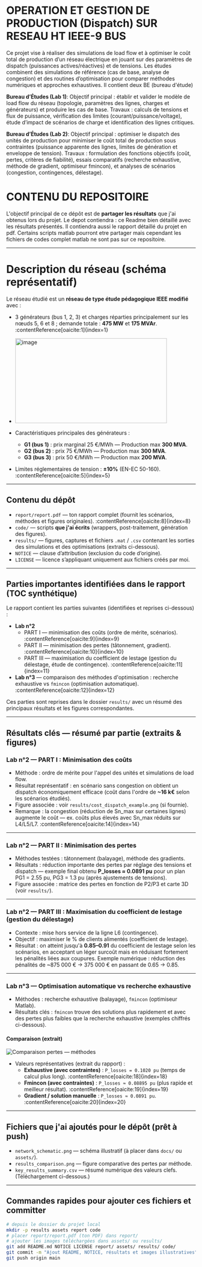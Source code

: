 # OPERATION ET GESTION DE PRODUCTION (Dispatch) SUR RESEAU HT IEEE-9 BUS

Ce projet vise à réaliser des simulations de load flow et à optimiser le coût total de production d’un réseau électrique en jouant sur des paramètres de dispatch (puissances actives/réactives) et de tensions. Les études combinent des simulations de référence (cas de base, analyse de congestion) et des routines d’optimisation pour comparer méthodes numériques et approches exhaustives. Il contient deux BE (bureau d'étude) 

**Bureau d’Études (Lab 1)**:
Objectif principal : établir et valider le modèle de load flow du réseau (topologie, paramètres des lignes, charges et générateurs) et produire les cas de base. 
Travaux : calculs de tensions et flux de puissance, vérification des limites (courant/puissance/voltage), étude d’impact de scénarios de charge et identification des lignes critiques.

**Bureau d’Études (Lab 2)**:
Objectif principal : optimiser le dispatch des unités de production pour minimiser le coût total de production sous contraintes (puissance apparente des lignes, limites de génération et enveloppe de tension).
Travaux : formulation des fonctions objectifs (coût, pertes, critères de fiabilité), essais comparatifs (recherche exhaustive, méthode de gradient, optimiseur fmincon), et analyses de scénarios (congestion, contingences, délestage).


# CONTENU DU REPOSITOIRE

L'objectif principal de ce dépôt est de **partager les résultats** que j'ai obtenus lors du projet.
Le depot contiendra : ce Readme bien détaillé avec les résultats présentés. Il contiendra aussi le rapport détaillé du projet en pdf. 
Certains scripts matlab pourront etre partager mais cependant les fichiers de codes complet matlab ne sont pas sur ce repositoire.



---

# Description du réseau (schéma représentatif)
Le réseau étudié est un **réseau de type étude pédagogique IEEE modifié** avec :
- 3 générateurs (bus 1, 2, 3) et charges réparties principalement sur les nœuds 5, 6 et 8 ; demande totale : **475 MW** et **175 MVAr**. :contentReference[oaicite:1]{index=1}
- <img width="403" height="225" alt="image" src="https://github.com/user-attachments/assets/d08c0b16-4a7d-4438-8ee8-9f791f077c76" />

- Caractéristiques principales des générateurs :
  - **G1 (bus 1)** : prix marginal 25 €/MWh — Production max **300 MVA**.  
  - **G2 (bus 2)** : prix 75 €/MWh — Production max **300 MVA**.  
  - **G3 (bus 3)** : prix 50 €/MWh — Production max **200 MVA**.  
- Limites réglementaires de tension : **±10%** (EN-EC 50-160). :contentReference[oaicite:5]{index=5}  


---

## Contenu du dépôt
- `report/report.pdf` — ton rapport complet (fournit les scénarios, méthodes et figures originales). :contentReference[oaicite:8]{index=8}  
- `code/` — scripts **que j'ai écrits** (wrappers, post-traitement, génération des figures).  
- `results/` — figures, captures et fichiers `.mat` / `.csv` contenant les sorties des simulations et des optimisations (extraits ci-dessous).  
- `NOTICE` — clause d’attribution (exclusion du code d’origine).  
- `LICENSE` — licence s’appliquant uniquement aux fichiers créés par moi.

---

## Parties importantes identifiées dans le rapport (TOC synthétique)
Le rapport contient les parties suivantes (identifiées et reprises ci-dessous) :  
- **Lab n°2**  
  - PART I — minimisation des coûts (ordre de mérite, scénarios). :contentReference[oaicite:9]{index=9}  
  - PART II — minimisation des pertes (tâtonnement, gradient). :contentReference[oaicite:10]{index=10}  
  - PART III — maximisation du coefficient de lestage (gestion du délestage, étude de contingence). :contentReference[oaicite:11]{index=11}  
- **Lab n°3** — comparaison des méthodes d'optimisation : recherche exhaustive vs `fmincon` (optimisation automatique). :contentReference[oaicite:12]{index=12}

Ces parties sont reprises dans le dossier `results/` avec un résumé des principaux résultats et les figures correspondantes.

---

## Résultats clés — résumé par partie (extraits & figures)

### Lab n°2 — PART I : Minimisation des coûts
- Méthode : ordre de mérite pour l'appel des unités et simulations de load flow.  
- Résultat représentatif : en scénario sans congestion on obtient un dispatch économiquement efficace (coût dans l'ordre de **~16 k€** selon les scénarios étudiés).   
- Figure associée : voir `results/cost_dispatch_example.png` (si fournie).  
- Remarque : la congestion (réduction de Sn_max sur certaines lignes) augmente le coût — ex. coûts plus élevés avec Sn_max réduits sur L4/L5/L7. :contentReference[oaicite:14]{index=14}

---

### Lab n°2 — PART II : Minimisation des pertes
- Méthodes testées : tâtonnement (balayage), méthode des gradients.  
- Résultats : réduction importante des pertes par réglage des tensions et dispatch — exemple final obtenu **P_losses ≈ 0.0891 pu** pour un plan PG1 = 2.55 pu, PG3 = 1.3 pu (après ajustements de tensions).   
- Figure associée : matrice des pertes en fonction de P2/P3 et carte 3D (voir `results/`).

---

### Lab n°2 — PART III : Maximisation du coefficient de lestage (gestion du délestage)
- Contexte : mise hors service de la ligne L6 (contingence).  
- Objectif : maximiser le % de clients alimentés (coefficient de lestage).  
- Résultat : on atteint jusqu'à **0.85–0.91** du coefficient de lestage selon les scénarios, en acceptant un léger surcoût mais en réduisant fortement les pénalités liées aux coupures. Exemple numérique : réduction des pénalités de ~875 000 € → 375 000 € en passant de 0.65 → 0.85. 

---

### Lab n°3 — Optimisation automatique vs recherche exhaustive
- Méthodes : recherche exhaustive (balayage), `fmincon` (optimiseur Matlab).  
- Résultats clés : `fmincon` trouve des solutions plus rapidement et avec des pertes plus faibles que la recherche exhaustive (exemples chiffrés ci-dessous). 

#### Comparaison (extrait)
![Comparaison pertes — méthodes](sandbox:/mnt/data/results_comparison.png)

- Valeurs représentatives (extrait du rapport) :
  - **Exhaustive (avec contraintes)** : `P_losses = 0.1020 pu` (temps de calcul plus long). :contentReference[oaicite:18]{index=18}  
  - **Fmincon (avec contraintes)** : `P_losses ≈ 0.08895 pu` (plus rapide et meilleur résultat). :contentReference[oaicite:19]{index=19}  
  - **Gradient / solution manuelle** : `P_losses ≈ 0.0891 pu`. :contentReference[oaicite:20]{index=20}

---

## Fichiers que j'ai ajoutés pour le dépôt (prêt à push)
- `network_schematic.png` — schéma illustratif (à placer dans `docs/` ou `assets/`).  
- `results_comparison.png` — figure comparative des pertes par méthode.  
- `key_results_summary.csv` — résumé numérique des valeurs clefs.  
(Téléchargement ci-dessous.)

---

## Commandes rapides pour ajouter ces fichiers et committer
```bash
# depuis le dossier du projet local
mkdir -p results assets report code
# placer report/report.pdf (ton PDF) dans report/
# ajouter les images téléchargées dans assets/ ou results/
git add README.md NOTICE LICENSE report/ assets/ results/ code/
git commit -m "Ajout README, NOTICE, résultats et images illustratives"
git push origin main
